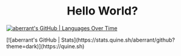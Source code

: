 <center><h1 style="font-size: 30px;">Hello World?</h></center>


[![aberrant's GitHub | Languages Over Time](https://stats.quine.sh/aberrant/languages-over-time?theme=dark)](https://quine.sh)

<div style="display: flex; justify-content: center;">
  [![aberrant's GitHub | Stats](https://stats.quine.sh/aberrant/github?theme=dark)](https://quine.sh)
</div>
 
